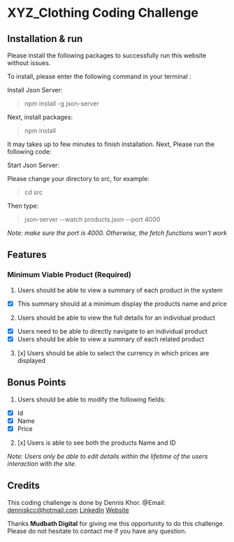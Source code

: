 # XYZ_Clothing Coding Challenge

## Installation & run

Please install the following packages to successfully run this website without issues.

To install, please enter the following command in your terminal :

Install Json Server:

> npm install -g json-server

Next, install packages:

> npm install

It may takes up to few minutes to finish installation.
Next, Please run the following code:

Start Json Server:

Please change your directory to src, for example:

> cd src

Then type:

> json-server --watch products.json --port 4000

_Note: make sure the port is 4000. Otherwise, the fetch functions won't work_

## Features

### Minimum Viable Product (Required)

1. Users should be able to view a summary of each product in the system

- [x] This summary should at a minimum display the products name and price

2. Users should be able to view the full details for an individual product

- [x] Users need to be able to directly navigate to an individual product
- [x] Users should be able to view a summary of each related product

3. [x] Users should be able to select the currency in which prices are displayed

## Bonus Points

1. Users should be able to modify the following fields:

- [x] Id
- [x] Name
- [x] Price

2. [x] Users is able to see both the products Name and ID

_Note: Users only be able to edit details within the lifetime of the users interaction with the site._

## Credits

This coding challenge is done by Dennis Khor.
@Email: denniskcc@hotmail.com
[LinkedIn](https://www.linkedin.com/in/denniskhor3139/)
[Website](https://denniskcc.netlify.app/)

Thanks **Mudbath Digital** for giving me this opportunity to do this challenge.
Please do not hesitate to contact me if you have any question.
